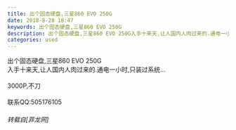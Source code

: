 ```yaml
---
title: 出个固态硬盘,三星860 EVO 250G
date: 2018-8-28 18:47
keywords: 出个固态硬盘,三星860 EVO 250G
description: 出个固态硬盘,三星860 EVO 250G入手十来天,让人国内人肉过来的.通电一小时,只装过系统...3000P,不刀联系QQ:505176105
categories: used
---
```

<td class="t_f" id="postmessage_1695747">

出个固态硬盘,三星860 EVO 250G<br/>
入手十来天,让人国内人肉过来的.通电一小时,只装过系统...<br/>
<br/>
3000P,不刀<br/>
<br/>
联系QQ:505176105</td>
###### 转载自[菲龙网]